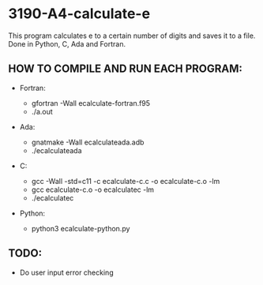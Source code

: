 # 3190-A4-calculate-e

This program calculates e to a certain number of digits and saves it to a file. Done in Python, C, Ada and Fortran.

## HOW TO COMPILE AND RUN EACH PROGRAM:
- Fortran:    
	- gfortran -Wall ecalculate-fortran.f95 
	- ./a.out

- Ada:
	- gnatmake -Wall ecalculateada.adb
	- ./ecalculateada

- C:
	- gcc -Wall -std=c11 -c ecalculate-c.c -o ecalculate-c.o -lm
	- gcc ecalculate-c.o -o ecalculatec -lm
	- ./ecalculatec

- Python: 
	- python3 ecalculate-python.py



## TODO:
- Do user input error checking
